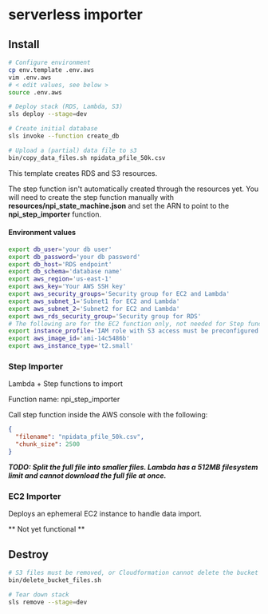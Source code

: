 # serverless importer

## Install

```bash
# Configure environment
cp env.template .env.aws
vim .env.aws
# < edit values, see below >
source .env.aws

# Deploy stack (RDS, Lambda, S3)
sls deploy --stage=dev

# Create initial database
sls invoke --function create_db

# Upload a (partial) data file to s3
bin/copy_data_files.sh npidata_pfile_50k.csv
```

This template creates RDS and S3 resources.

The step function isn't automatically created through the resources yet.  You will need to create the step function
manually with __resources/npi_state_machine.json__ and set the ARN to point to the __npi_step_importer__ function.

#### Environment values

```bash
export db_user='your db user'
export db_password='your db password'
export db_host='RDS endpoint'
export db_schema='database name'
export aws_region='us-east-1'
export aws_key='Your AWS SSH key'
export aws_security_groups='Security group for EC2 and Lambda'
export aws_subnet_1='Subnet1 for EC2 and Lambda'
export aws_subnet_2='Subnet2 for EC2 and Lambda'
export aws_rds_security_group='Security group for RDS'
# The following are for the EC2 function only, not needed for Step function
export instance_profile='IAM role with S3 access must be preconfigured'
export aws_image_id='ami-14c5486b'
export aws_instance_type='t2.small'
```

### Step Importer

Lambda + Step functions to import

Function name: npi_step_importer

Call step function inside the AWS console with the following:

```json
{
  "filename": "npidata_pfile_50k.csv",
  "chunk_size": 2500
}
```

___TODO: Split the full file into smaller files.  Lambda has a 512MB filesystem limit and cannot download the full file at once.___

### EC2 Importer

Deploys an ephemeral EC2 instance to handle data import.

** Not yet functional **


## Destroy

```bash
# S3 files must be removed, or Cloudformation cannot delete the bucket
bin/delete_bucket_files.sh

# Tear down stack
sls remove --stage=dev
```